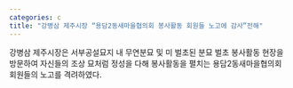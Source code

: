 ```yaml
---
categories: c
title: "강병삼 제주시장 “용담2동새마을협의회 봉사활동 회원들 노고에 감사”전해"
---
```

강병삼 제주시장은 서부공설묘지 내 무연분묘 및 미 벌초된 분묘 벌초 봉사활동 현장을 방문하여 자신들의 조상 묘처럼 정성을 다해 봉사활동을 펼치는 용담2동새마을협의회 회원들의 노고를 격려하였다.